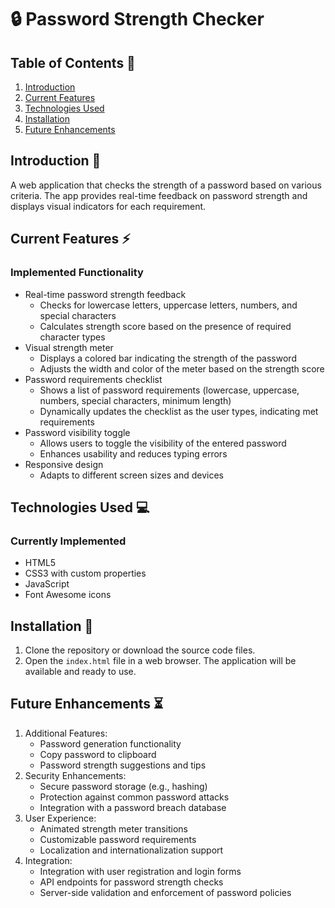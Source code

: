 # 🔒 Password Strength Checker
## Table of Contents 📑
1. [Introduction](#introduction-)
2. [Current Features](#current-features-)
3. [Technologies Used](#technologies-used-)
4. [Installation](#installation-)
5. [Future Enhancements](#future-enhancements-)
## Introduction 📘
A web application that checks the strength of a password based on various criteria. The app provides real-time feedback on password strength and displays visual indicators for each requirement.
## Current Features ⚡
### Implemented Functionality
- Real-time password strength feedback
  - Checks for lowercase letters, uppercase letters, numbers, and special characters
  - Calculates strength score based on the presence of required character types
- Visual strength meter
  - Displays a colored bar indicating the strength of the password
  - Adjusts the width and color of the meter based on the strength score
- Password requirements checklist
  - Shows a list of password requirements (lowercase, uppercase, numbers, special characters, minimum length)
  - Dynamically updates the checklist as the user types, indicating met requirements
- Password visibility toggle
  - Allows users to toggle the visibility of the entered password
  - Enhances usability and reduces typing errors
- Responsive design
  - Adapts to different screen sizes and devices
## Technologies Used 💻
### Currently Implemented
- HTML5
- CSS3 with custom properties
- JavaScript
- Font Awesome icons
## Installation 🚀
1. Clone the repository or download the source code files.
2. Open the `index.html` file in a web browser.
The application will be available and ready to use.
## Future Enhancements ⏳
1. Additional Features:
   - Password generation functionality
   - Copy password to clipboard
   - Password strength suggestions and tips
2. Security Enhancements:
   - Secure password storage (e.g., hashing)
   - Protection against common password attacks
   - Integration with a password breach database
3. User Experience:
   - Animated strength meter transitions
   - Customizable password requirements
   - Localization and internationalization support
4. Integration:
   - Integration with user registration and login forms
   - API endpoints for password strength checks
   - Server-side validation and enforcement of password policies